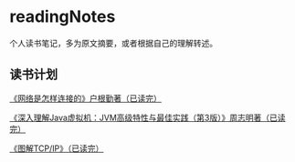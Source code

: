 # readingNotes
个人读书笔记，多为原文摘要，或者根据自己的理解转述。

## 读书计划

[《网络是怎样连接的》户根勤著（已读完）](/books/《网络是怎样连接的》户根勤著/导航.md)

[《深入理解Java虚拟机：JVM高级特性与最佳实践（第3版）》周志明著（已读完）](/books/《深入理解Java虚拟机：JVM高级特性与最佳实践（第3版）》周志明著/导航.md)

[《图解TCP/IP》（已读完）](/books/《图解TCPIP》/导航.md)

